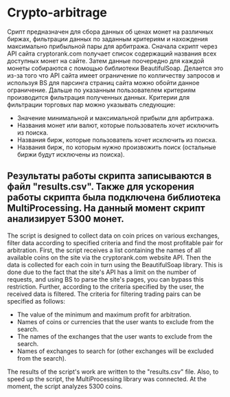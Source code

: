 # Crypto-arbitrage
Срипт предназначен для сбора данных об ценах монет на различных биржах, фильтрации данных по заданным критериям и нахождения максимально прибыльной пары для арбитража. Сначала скрипт через API сайта cryptorank.com получает список содержащий названия всех доступных монет на сайте. Затем данные поочередно для каждой монеты собираются с помощью библиотеки BeautifulSoap. Делается это из-за того что API сайта имеет ограничение по колличеству запросов и используя BS для парсинга страниц сайта можно обойти данное ограничение. Дальше по указанным пользователем критериям производится фильтрация полученных данных. 
Критерии для фильтрации торговых пар можно указывать следующие: 
- Значение минимальной и максимальной прибыли для арбитража. 
- Названия монет или валют, которые пользователь хочет исключить из поиска.
- Названия бирж, которые пользователь хочет исключить из поиска.
- Названия бирж, по которым нужно произвожить поиск (остальные биржи будут исключены из поиска).

Результаты работы скрипта записываются в файл "results.csv". Также для ускорения работы скрипта была подключена библиотека MultiProcessing.
На данный момент скрипт анализирует 5300 монет.
-------------------------------------------------------------------------------------------------------------------------------------------------------------------------
The script is designed to collect data on coin prices on various exchanges, filter data according to specified criteria and find the most profitable pair for arbitration. First, the script receives a list containing the names of all available coins on the site via the cryptorank.com website API. Then the data is collected for each coin in turn using the BeautifulSoap library. This is done due to the fact that the site's API has a limit on the number of requests, and using BS to parse the site's pages, you can bypass this restriction. Further, according to the criteria specified by the user, the received data is filtered.
The criteria for filtering trading pairs can be specified as follows:
- The value of the minimum and maximum profit for arbitration.
- Names of coins or currencies that the user wants to exclude from the search.
- The names of the exchanges that the user wants to exclude from the search.
- Names of exchanges to search for (other exchanges will be excluded from the search).

The results of the script's work are written to the "results.csv" file. Also, to speed up the script, the MultiProcessing library was connected.
At the moment, the script analyzes 5300 coins.

